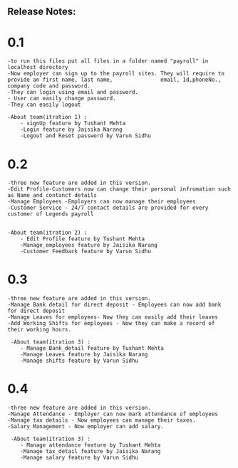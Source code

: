## Release Notes:

# 0.1
    -to run this files put all files in a folder named "payroll" in localhost directory
    -Now employer can sign up to the payroll sites. They will require to provide an first name, last name,               email, Id,phoneNo., company code and password.
    -They can login using email and password.
    - User can easily change password.
    -They can easily logout

    -About team(itration 1) :
        - signUp feature by Tushant Mehta
        -Login feature by Jaisika Narang
        -Logout and Reset password by Varun Sidhu


# 0.2
    -three new feature are added in this version.
    -Edit Profile-Customers now can change their personal infromation such as Name and contanct details
    -Manage Employees -Employers can now manage their employees
    -Customer Service - 24/7 contact details are provided for every customer of Legends payroll


    -About team(itration 2) :
        - Edit Profile feature by Tushant Mehta
        -Manage_employees feature by Jaisika Narang
        -Customer Feedback feature by Varun Sidhu



# 0.3 
    -three new feature are added in this version.
    -Manage Bank detail for direct deposit - Employees can now add bank for direct deposit
    -Manage Leaves for employees- Now they can easily add their leaves
    -Add Working Shifts for employees - Now they can make a record of their working hours.

     -About team(itration 3) :
        - Manage Bank_detail feature by Tushant Mehta
        -Manage Leaves feature by Jaisika Narang
        -Manage shifts feature by Varun Sidhu


# 0.4
    -three new feature are added in this version.
    -Manage Attendance - Employer can now mark attendance of employees
    -Manage tax details - Now employees can manage their taxes.
    -Salary Management - Now employer can add salary.

     -About team(itration 3) :
        - Manage attendance feature by Tushant Mehta
        -Manage tax_detail feature by Jaisika Narang
        -Manage salary feature by Varun Sidhu
